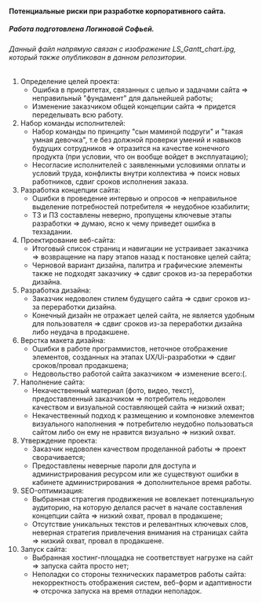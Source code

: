 #### Потенциальные риски при разработке корпоративного сайта.
##### Работа подготовлена Логиновой Софьей.
###### Данный файл напрямую связан с изображение LS_Gantt_chart.ipg, который также опубликован в данном репозитории.

1. Определение целей проекта:
    * Ошибка в приоритетах, связанных с целью и задачами сайта => неправильный "фундамент" для дальнейшей работы;
    * Изменение заказчиком общей концепции сайта => придется переделывать всю работу.
 2. Набор команды исполнителей:
    * Набор команды по принципу "сын маминой подруги" и "такая умная девочка", т.е без должной проверки умений и навыков будущих сотрудников => отразится на качестве конечного продукта (при условии, что он вообще войдет в эксплуатацию);
    * Несогласие исполнителей с заявленными условиями оплаты и условий труда, конфликты внутри коллектива => поиск новых работников, сдвиг сроков исполнения заказа.
3. Разработка концепции сайта:
    * Ошибки в проведение интервью и опросов => неправильное выделение потребностей потребителя => неудобное юзабилити;
    * ТЗ и ПЗ составлены неверно, пропущены ключевые этапы разработки => думаю, ясно к чему приведет ошибка в техзадании.
4. Проектирование веб-сайта: 
    * Итоговый список страниц и навигации не устраивает заказчика => возвращение на пару этапов назад к постановке целей сайта;
    * Черновой вариант дизайна, палитра и графические элементы также не подходят заказчику => сдвиг сроков из-за переработки дизайна.
5. Разработка дизайна:
    * Заказчик недоволен стилем будущего сайта => сдвиг сроков из-за переработки дизайна.
    * Конечный дизайн не отражает целей сайта, не является удобным для пользователя => сдвиг сроков из-за переработки дизайна либо неудача в продакшене.
6. Верстка макета дизайна:
    * Ошибки в работе программистов, неточное отображение элементов, созданных на этапах UX/Ui-разработки => сдвиг сроков/провал продакшена;
    * Недовольство работой сайта заказчиком => изменение всего:(.
7. Наполнение сайта: 
    * Некачественный материал (фото, видео, текст), предоставленный заказчиком => потребитель недоволен качеством и визуальной составляющей сайта => низкий охват;
    * Некачественный подход к размещению и компоновке элементов визуального наполнения => потребителю неудобно пользоваться сайтом либо он ему не нравится визуально => низкий охват.
8. Утверждение проекта: 
    * Заказчик недоволен качеством проделанной работы => проект сворачивается;
    * Предоставлены неверные пароли для доступа и администрирования ресурсом или же существуют ошибки в кабинете администрирования  => дополнительное время работы.
9. SEO-оптимизация:
    * Выбранная стратегия продвижения не вовлекает потенциальную аудиторию, на которую делался расчет в начале составления концепции сайта => низкий охват, провал в продакшене;
    * Отсутствие уникальных текстов и релевантных ключевых слов, неверная стратегия привлечения внимания на страницах сайта => низкий охват, провал в продакшене.
10. Запуск сайта:
    * Выбранная хостинг-площадка не соответствует нагрузке на сайт => запуска сайта просто нет;
    * Неполадки со стороны технических параметров работы сайта: некорректность отображения систем, веб-форм и адаптивности => отсрочка запуска на время отладки неполадок.
